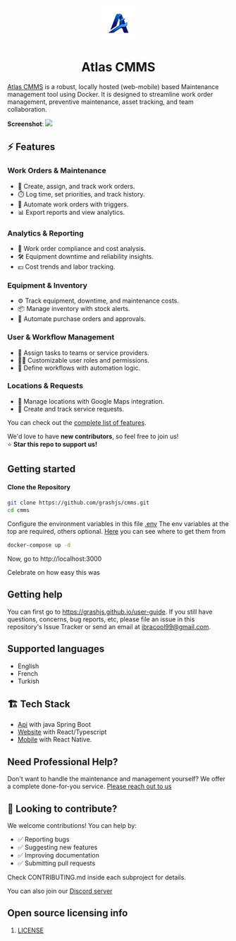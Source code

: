 <p align="center"><img src="frontend/public/static/images/logo/logo.png" width="80"></p>
<h1 align="center">Atlas CMMS</h1>

[Atlas CMMS](https://github.com/grashjs/cmms) is a robust, locally hosted (web-mobile) based  Maintenance management tool using Docker. It is designed to streamline work order management, preventive maintenance, asset tracking, and team collaboration.

**Screenshot**:
![](https://i.ibb.co/7tGYCtv/Screenshot-502.png)


## ⚡ **Features**
### Work Orders & Maintenance
- 📝 Create, assign, and track work orders.
- ⏱️ Log time, set priorities, and track history.
- 🤖 Automate work orders with triggers.
- 📊 Export reports and view analytics.

### Analytics & Reporting
- 💼 Work order compliance and cost analysis.
- 🛠️ Equipment downtime and reliability insights.
- 💵 Cost trends and labor tracking.

### Equipment & Inventory
- ⚙️ Track equipment, downtime, and maintenance costs.
- 📦 Manage inventory with stock alerts.
- 🛒 Automate purchase orders and approvals.

### User & Workflow Management
- 👥 Assign tasks to teams or service providers.
- 🧑‍💼 Customizable user roles and permissions.
- 🔄 Define workflows with automation logic.

### Locations & Requests
- 📍 Manage locations with Google Maps integration.
- 📑 Create and track service requests.

You can check out the [complete list of features](api/Current%20features.pdf). 

We'd love to have **new contributors**, so feel free to join us!  
⭐ **Star this repo to support us!**

## Getting started

#### Clone the Repository
```sh
git clone https://github.com/grashjs/cmms.git
cd cmms
```
Configure the environment variables in this file [.env](.env)
The env variables at the top are required, others optional. [Here](api/README.md#how-to-run-locally-) you can see where to get them from
```sh
docker-compose up -d
```
Now, go to http://localhost:3000

Celebrate on how easy this was

## Getting help
You can first go to https://grashjs.github.io/user-guide.
If you still have questions, concerns, bug reports, etc, please file an issue in this repository's Issue Tracker or send an
email at [ibracool99@gmail.com](mailto:ibracool99@gmail.com).

## Supported languages
- English
- French
- Turkish

## 🏗️ **Tech Stack**
- [Api](api) with java Spring Boot
- [Website](frontend) with React/Typescript
- [Mobile](mobile) with React Native.

## Need Professional Help?
Don't want to handle the maintenance and management yourself? We offer a complete done-for-you service. [Please reach out to us](mailto:ibracool99@gmail.com)

## 🤝 Looking to contribute?

We welcome contributions! You can help by:
- ✅ Reporting bugs
- ✅ Suggesting new features
- ✅ Improving documentation
- ✅ Submitting pull requests

Check CONTRIBUTING.md inside each subproject for details.

You can also join our [Discord server](https://discord.gg/A6eMSNwg)
## Open source licensing info

1) [LICENSE](LICENSE)

